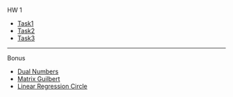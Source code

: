 HW 1

- [Task1](/HW1/Task1/Task1.md)
- [Task2](/HW1/Task2/Task2.md)
- [Task3](/HW1/Task3/Task3.md)

---

Bonus

- [Dual Numbers](/Bonus/Dual%20Numbers/)
- [Matrix Guilbert](/Bonus/MatrixGuilbert/)
- [Linear Regression Circle](/Bonus/LinearRegressionCircle/)
